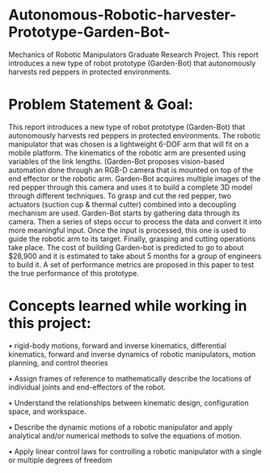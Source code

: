 # Autonomous-Robotic-harvester-Prototype-Garden-Bot-
  Mechanics of Robotic Manipulators Graduate Research Project. This report introduces a new type of robot prototype (Garden-Bot) that autonomously  harvests red peppers in protected environments.

# Problem Statement & Goal:
  This report introduces a new type of robot prototype (Garden-Bot) that autonomously 
harvests red peppers in protected environments. The robotic manipulator that was chosen 
is a lightweight 6-DOF arm that will fit on a mobile platform. The kinematics of the 
robotic arm are presented using variables of the link lengths. (Garden-Bot proposes 
vision-based automation done through an RGB-D camera that is mounted on top of the 
end effector or the robotic arm. Garden-Bot acquires multiple images of the red pepper 
through this camera and uses it to build a complete 3D model through different 
techniques. To grasp and cut the red pepper, two actuators (suction cup & thermal cutter) 
combined into a decoupling mechanism are used. Garden-Bot starts by gathering data 
through its camera. Then a series of steps occur to process the data and convert it into 
more meaningful input. Once the input is processed, this one is used to guide the robotic 
arm to its target. Finally, grasping and cutting operations take place. The cost of building 
Garden-bot is predicted to go to about $28,900 and it is estimated to take about 5 months
for a group of engineers to build it. A set of performance metrics are proposed in this 
paper to test the true performance of this prototype.

# Concepts learned while working in this project:

• rigid-body motions, forward and inverse kinematics, differential kinematics, forward 
and inverse dynamics of robotic manipulators, motion planning, and control theories

• Assign frames of reference to mathematically describe the locations of individual joints 
and end-effectors of the robot. 

• Understand the relationships between kinematic design, configuration space, and 
workspace. 

• Describe the dynamic motions of a robotic manipulator and apply analytical and/or 
numerical methods to solve the equations of motion. 

• Apply linear control laws for controlling a robotic manipulator with a single or multiple 
degrees of freedom
